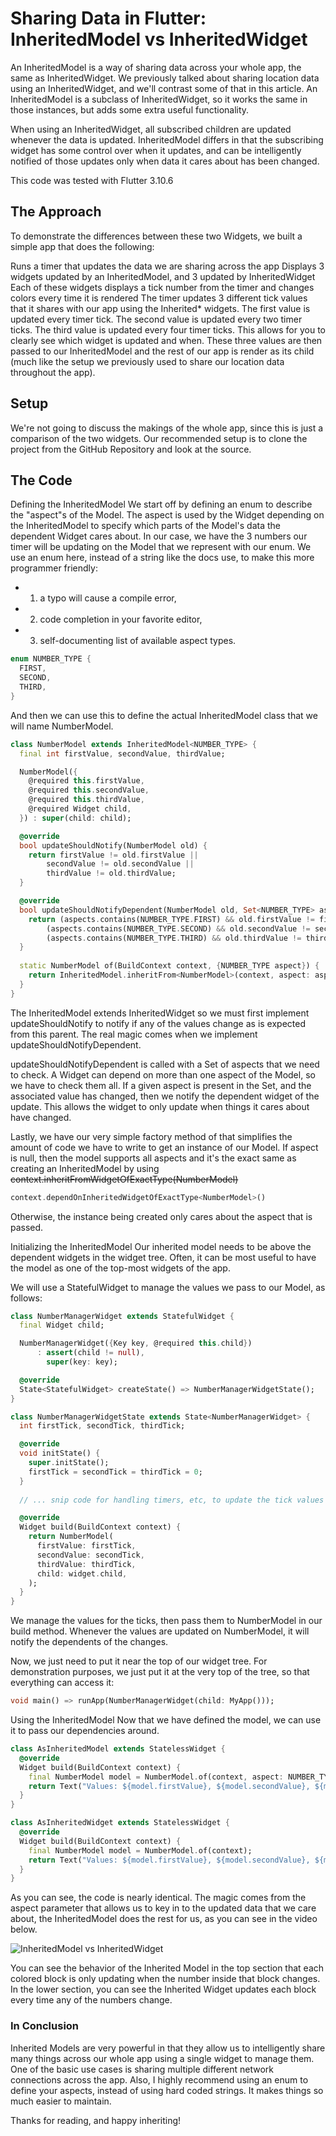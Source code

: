 # Sharing Data in Flutter: InheritedModel vs InheritedWidget

An InheritedModel is a way of sharing data across your whole app, the same as InheritedWidget. We previously talked about sharing location data using an InheritedWidget, and we'll contrast some of that in this article. An InheritedModel is a subclass of InheritedWidget, so it works the same in those instances, but adds some extra useful functionality.

When using an InheritedWidget, all subscribed children are updated whenever the data is updated. InheritedModel differs in that the subscribing widget has some control over when it updates, and can be intelligently notified of those updates only when data it cares about has been changed.

This code was tested with Flutter 3.10.6

## The Approach
To demonstrate the differences between these two Widgets, we built a simple app that does the following:

Runs a timer that updates the data we are sharing across the app
Displays 3 widgets updated by an InheritedModel, and 3 updated by InheritedWidget
Each of these widgets displays a tick number from the timer and changes colors every time it is rendered
The timer updates 3 different tick values that it shares with our app using the Inherited* widgets. The first value is updated every timer tick. The second value is updated every two timer ticks. The third value is updated every four timer ticks. This allows for you to clearly see which widget is updated and when. These three values are then passed to our InheritedModel and the rest of our app is render as its child (much like the setup we previously used to share our location data throughout the app).

## Setup
We're not going to discuss the makings of the whole app, since this is just a comparison of the two widgets. Our recommended setup is to clone the project from the GitHub Repository and look at the source.

## The Code
Defining the InheritedModel
We start off by defining an enum to describe the "aspect"s of the Model. The aspect is used by the Widget depending on the InheritedModel to specify which parts of the Model's data the dependent Widget cares about. In our case, we have the 3 numbers our timer will be updating on the Model that we represent with our enum. We use an enum here, instead of a string like the docs use, to make this more programmer friendly: 
- 1. a typo will cause a compile error, 
- 2. code completion in your favorite editor, 
- 3. self-documenting list of available aspect types.

```dart
enum NUMBER_TYPE {
  FIRST,
  SECOND,
  THIRD,
}
```
And then we can use this to define the actual InheritedModel class that we will name NumberModel.

```dart
class NumberModel extends InheritedModel<NUMBER_TYPE> {
  final int firstValue, secondValue, thirdValue;

  NumberModel({
    @required this.firstValue,
    @required this.secondValue,
    @required this.thirdValue,
    @required Widget child,
  }) : super(child: child);

  @override
  bool updateShouldNotify(NumberModel old) {
    return firstValue != old.firstValue ||
        secondValue != old.secondValue ||
        thirdValue != old.thirdValue;
  }

  @override
  bool updateShouldNotifyDependent(NumberModel old, Set<NUMBER_TYPE> aspects) {
    return (aspects.contains(NUMBER_TYPE.FIRST) && old.firstValue != firstValue) ||
        (aspects.contains(NUMBER_TYPE.SECOND) && old.secondValue != secondValue) ||
        (aspects.contains(NUMBER_TYPE.THIRD) && old.thirdValue != thirdValue);
  }
  
  static NumberModel of(BuildContext context, {NUMBER_TYPE aspect}) {
    return InheritedModel.inheritFrom<NumberModel>(context, aspect: aspect);
  }
}
```
The InheritedModel extends InheritedWidget so we must first implement updateShouldNotify to notify if any of the values change as is expected from this parent. The real magic comes when we implement updateShouldNotifyDependent.

updateShouldNotifyDependent is called with a Set of aspects that we need to check. A Widget can depend on more than one aspect of the Model, so we have to check them all. If a given aspect is present in the Set, and the associated value has changed, then we notify the dependent widget of the update. This allows the widget to only update when things it cares about have changed.

Lastly, we have our very simple factory method of that simplifies the amount of code we have to write to get an instance of our Model. If aspect is null, then the model supports all aspects and it's the exact same as creating an InheritedModel by using ~~context.inheritFromWidgetOfExactType(NumberModel)~~ 

```dart
context.dependOnInheritedWidgetOfExactType<NumberModel>()
```
Otherwise, the instance being created only cares about the aspect that is passed.

Initializing the InheritedModel
Our inherited model needs to be above the dependent widgets in the widget tree. Often, it can be most useful to have the model as one of the top-most widgets of the app.

We will use a StatefulWidget to manage the values we pass to our Model, as follows:

```dart
class NumberManagerWidget extends StatefulWidget {
  final Widget child;

  NumberManagerWidget({Key key, @required this.child})
      : assert(child != null),
        super(key: key);

  @override
  State<StatefulWidget> createState() => NumberManagerWidgetState();
}

class NumberManagerWidgetState extends State<NumberManagerWidget> {
  int firstTick, secondTick, thirdTick;

  @override
  void initState() {
    super.initState();
    firstTick = secondTick = thirdTick = 0;
  }
  
  // ... snip code for handling timers, etc, to update the tick values ...

  @override
  Widget build(BuildContext context) {
    return NumberModel(
      firstValue: firstTick,
      secondValue: secondTick,
      thirdValue: thirdTick,
      child: widget.child,
    );
  }
}
```
We manage the values for the ticks, then pass them to NumberModel in our build method. Whenever the values are updated on NumberModel, it will notify the dependents of the changes.

Now, we just need to put it near the top of our widget tree. For demonstration purposes, we just put it at the very top of the tree, so that everything can access it:

```dart
void main() => runApp(NumberManagerWidget(child: MyApp()));
```
Using the InheritedModel
Now that we have defined the model, we can use it to pass our dependencies around.

```dart
class AsInheritedModel extends StatelessWidget {
  @override
  Widget build(BuildContext context) {
    final NumberModel model = NumberModel.of(context, aspect: NUMBER_TYPE.FIRST);
    return Text("Values: ${model.firstValue}, ${model.secondValue}, ${model.thirdValue}");
  }
}

class AsInheritedWidget extends StatelessWidget {
  @override
  Widget build(BuildContext context) {
    final NumberModel model = NumberModel.of(context);
    return Text("Values: ${model.firstValue}, ${model.secondValue}, ${model.thirdValue}");
  }
}
```
As you can see, the code is nearly identical. The magic comes from the aspect parameter that allows us to key in to the updated data that we care about, the InheritedModel does the rest for us, as you can see in the video below.

![[InheritedModel vs InheritedWidget](https://flutter.institute/public/static/d78c8d42af3a17a07819d7649fedbb52/FlutterInheritedModelVsInheritedWidget.gif)](https://flutter.institute/public/static/d78c8d42af3a17a07819d7649fedbb52/FlutterInheritedModelVsInheritedWidget.gif)

You can see the behavior of the Inherited Model in the top section that each colored block is only updating when the number inside that block changes. In the lower section, you can see the Inherited Widget updates each block every time any of the numbers change.

### In Conclusion
Inherited Models are very powerful in that they allow us to intelligently share many things across our whole app using a single widget to manage them. One of the basic use cases is sharing multiple different network connections across the app. Also, I highly recommend using an enum to define your aspects, instead of using hard coded strings. It makes things so much easier to maintain.

Thanks for reading, and happy inheriting!
